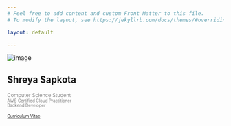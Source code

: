 ```yaml
---
# Feel free to add content and custom Front Matter to this file.
# To modify the layout, see https://jekyllrb.com/docs/themes/#overriding-theme-defaults

layout: default

---
```

<div class="row justify-content-center align-items-center">
  <div class="col-lg-4 col-md-6 text-center mt-4">
    <div id="container" class="my-2">
      <div id="dummy"></div>
      <div id="element">
        <img src="{{site.baseurl}}/assets/instasize_180621191945.png" alt="image" class="circle-image wow animated zoomIn" >
      </div>
    </div>
  </div>
    <div class="col-lg-4 col-md-6 text-center mt-4">
    <h2 class='text-center'>Shreya Sapkota</h2>
    <p style='color:grey'>
     <small>Computer Science Student<small><br>
     AWS Certified Cloud Practitioner <br>
    Backend Developer <i class="fas fa-code"></i>
    </p>
    <a class="btn btn-outline-secondary" target='_blank' href="assets/ShreyaSapkota_CV .pdf"><i class="fas fa-file-pdf"></i>  Curriculum Vitae </a>
    </div>
  </div>

  
